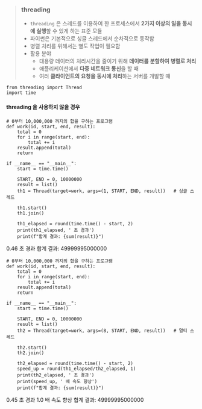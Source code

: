 > ### threading
>  - `threading` 은 스레드를 이용하여 한 프로세스에서 **2가지 이상의 일을 동시에 실행**할 수 있게 하는 표준 모듈
>  - 파이썬은 기본적으로 싱글 스레드에서 순차적으로 동작함
>  - 병렬 처리를 위해서는 별도 작업이 필요함
>  - 활용 분야 
>    - 대용량 데이터의 처리시간을 줄이기 위해 **데이터를 분할하여 병렬로 처리**
>    - 애플리케이션에서 **다중 네트워크 통신**을 할 때
>    - 여러 **클라이언트의 요청을 동시에 처리**하는 서버를 개발할 때

~~~
from threading import Thread
import time
~~~

#### threading 을 사용하지 않을 경우

~~~
# 0부터 10,000,000 까지의 합을 구하는 프로그램
def work(id, start, end, result):
    total = 0
    for i in range(start, end):
        total += i
    result.append(total)
    return

if __name__ == "__main__":
    start = time.time()
    
    START, END = 0, 10000000
    result = list()
    th1 = Thread(target=work, args=(1, START, END, result))   # 싱글 스레드
    
    th1.start()
    th1.join()
    
    th1_elapsed = round(time.time() - start, 2)
    print(th1_elapsed, ' 초 경과')
    print(f"합계 결과: {sum(result)}")
~~~
0.46  초 경과
합계 결과: 49999995000000

~~~
# 0부터 10,000,000 까지의 합을 구하는 프로그램
def work(id, start, end, result):
    total = 0
    for i in range(start, end):
        total += i
    result.append(total)
    return

if __name__ == "__main__":
    start = time.time()
    
    START, END = 0, 10000000
    result = list()
    th2 = Thread(target=work, args=(8, START, END, result))   # 멀티 스레드
    
    th2.start()
    th2.join()
    
    th2_elapsed = round(time.time() - start, 2)
    speed_up = round(th1_elapsed/th2_elapsed, 1)
    print(th2_elapsed, ' 초 경과')
    print(speed_up, ' 배 속도 향상')
    print(f"합계 결과: {sum(result)}")
~~~
0.45  초 경과
1.0  배 속도 향상
합계 결과: 49999995000000